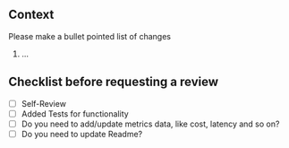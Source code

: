 ## Context
Please make a bullet pointed list of changes
1. ...

## Checklist before requesting a review
- [ ] Self-Review
- [ ] Added Tests for functionality
- [ ] Do you need to add/update metrics data, like cost, latency and so on?
- [ ] Do you need to update Readme?
